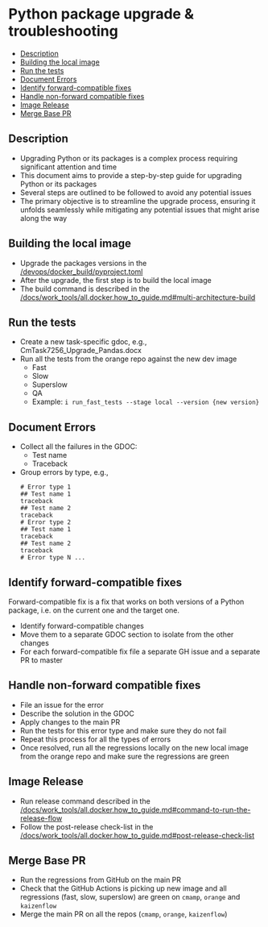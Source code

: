 # Python package upgrade & troubleshooting

<!-- toc -->

- [Description](#description)
- [Building the local image](#building-the-local-image)
- [Run the tests](#run-the-tests)
- [Document Errors](#document-errors)
- [Identify forward-compatible fixes](#identify-forward-compatible-fixes)
- [Handle non-forward compatible fixes](#handle-non-forward-compatible-fixes)
- [Image Release](#image-release)
- [Merge Base PR](#merge-base-pr)

<!-- tocstop -->

## Description

- Upgrading Python or its packages is a complex process requiring significant
  attention and time
- This document aims to provide a step-by-step guide for upgrading Python or its
  packages
- Several steps are outlined to be followed to avoid any potential issues
- The primary objective is to streamline the upgrade process, ensuring it
  unfolds seamlessly while mitigating any potential issues that might arise
  along the way

## Building the local image

- Upgrade the packages versions in the
  [/devops/docker_build/pyproject.toml](devops/docker_build/pyproject.toml)
- After the upgrade, the first step is to build the local image
- The build command is described in the
  [/docs/work_tools/all.docker.how_to_guide.md#multi-architecture-build](/docs/work_tools/all.docker.how_to_guide.md#multi-architecture-build)

## Run the tests

- Create a new task-specific gdoc, e.g., CmTask7256_Upgrade_Pandas.docx
- Run all the tests from the orange repo against the new dev image
  - Fast
  - Slow
  - Superslow
  - QA
  - Example: `i run_fast_tests --stage local --version {new version}`

## Document Errors

- Collect all the failures in the GDOC:
  - Test name
  - Traceback
- Group errors by type, e.g.,
  ```
  # Error type 1
  ## Test name 1
  traceback
  ## Test name 2
  traceback
  # Error type 2
  ## Test name 1
  traceback
  ## Test name 2
  traceback
  # Error type N ...
  ```

## Identify forward-compatible fixes

Forward-compatible fix is a fix that works on both versions of a Python package,
i.e. on the current one and the target one.

- Identify forward-compatible changes
- Move them to a separate GDOC section to isolate from the other changes
- For each forward-compatible fix file a separate GH issue and a separate PR to
  master

## Handle non-forward compatible fixes

- File an issue for the error
- Describe the solution in the GDOC
- Apply changes to the main PR
- Run the tests for this error type and make sure they do not fail
- Repeat this process for all the types of errors
- Once resolved, run all the regressions locally on the new local image from the
  orange repo and make sure the regressions are green

## Image Release

- Run release command described in the
  [/docs/work_tools/all.docker.how_to_guide.md#command-to-run-the-release-flow](/docs/work_tools/all.docker.how_to_guide.md#command-to-run-the-release-flow)
- Follow the post-release check-list in the
  [/docs/work_tools/all.docker.how_to_guide.md#post-release-check-list](/docs/work_tools/all.docker.how_to_guide.md#post-release-check-list)

## Merge Base PR

- Run the regressions from GitHub on the main PR
- Check that the GitHub Actions is picking up new image and all regressions
  (fast, slow, superslow) are green on `cmamp`, `orange` and `kaizenflow`
- Merge the main PR on all the repos (`cmamp`, `orange`, `kaizenflow`)
